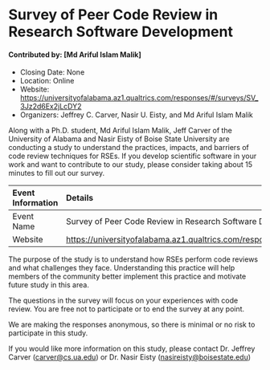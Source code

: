 # Survey of Peer Code Review in Research Software Development

#### Contributed by: [Md Ariful Islam Malik]

- Closing Date: None
- Location: Online
- Website: https://universityofalabama.az1.qualtrics.com/responses/#/surveys/SV_3Jz2d6Ex2jLcDY2
- Organizers: Jeffrey C. Carver, Nasir U. Eisty, and Md Ariful Islam Malik

<!-- deck text start -->
Along with a Ph.D. student, Md Ariful Islam Malik, Jeff Carver of the University of Alabama and Nasir Eisty of Boise State University are conducting a study to understand the practices, impacts, and barriers of code review techniques for RSEs. If you develop scientific software in your work and want to contribute to our study, please consider taking about 15 minutes to fill out our survey.
<!-- deck text end -->

Event Information | Details
:--- | :---	
Event Name | Survey of Peer Code Review in Research Software Development
Website | https://universityofalabama.az1.qualtrics.com/responses/#/surveys/SV_3Jz2d6Ex2jLcDY2


The purpose of the study is to understand how RSEs perform code reviews and what challenges they face. Understanding this practice will help members of the community better implement this practice and motivate future study in this area. 

The questions in the survey will focus on your experiences with code review. You are free not to participate or to end the survey at any point.

We are making the responses anonymous, so there is minimal or no risk to participate in this study. 

If you would like more information on this study, please contact Dr. Jeffrey Carver (carver@cs.ua.edu) or Dr. Nasir Eisty (nasireisty@boisestate.edu) 

<!---
Publish: yes
Pinned: no
Topics: Empirical Software engineering, Software Engineering, Peer code review, Research software Development
--->